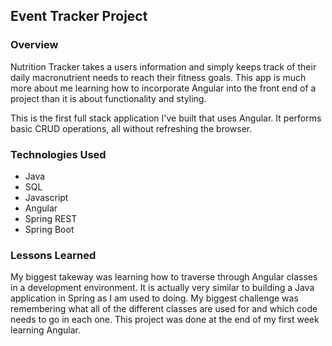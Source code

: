 ## Event Tracker Project

### Overview
Nutrition Tracker takes a users information and simply keeps track of their daily macronutrient needs to reach their fitness goals. This app is much more about me learning how to incorporate Angular into the front end of a project than it is about functionality and styling. 

This is the first full stack application I've built that uses Angular. It performs basic CRUD operations, all without refreshing the browser. 

### Technologies Used
* Java
* SQL
* Javascript 
* Angular
* Spring REST
* Spring Boot

### Lessons Learned 
My biggest takeway was learning how to traverse through Angular classes in a development environment. It is actually very similar to building a Java application in Spring as I am used to doing. My biggest challenge was remembering what all of the different classes are used for and which code needs to go in each one. This project was done at the end of my first week learning Angular. 
